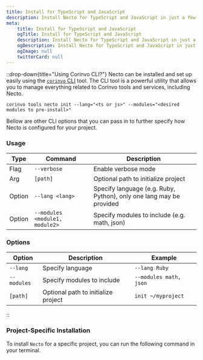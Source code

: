 ```yaml
---
title: Install for TypeScript and JavaScript
description: Install Necto for TypeScript and JavaScript in just a few seconds.
meta: 
    title: Install for TypeScript and JavaScript
    ogTitle: Install for TypeScript and JavaScript
    description: Install Necto for TypeScript and JavaScript in just a few seconds.
    ogDescription: Install Necto for TypeScript and JavaScript in just a few seconds.
    ogImage: null
    twitterCard: null
---
```


::drop-down{title="Using Corinvo CLI?"}
Necto can be installed and set up easily using the [`corinvo` CLI](https://cli.corinvo.dev) tool. The CLI tool is a powerful utility that allows you to manage everything related to Corinvo tools and services, including Necto.

```shellscript [Terminal] {1-2, 4} [ph:terminal]
corinvo tools necto init --lang="<ts or js>" --modules="<desired modules to pre-install>"
```

Bellow are other CLI options that you can pass in to further specify how Necto is configured for your project.

### Usage
 
| Type   | Command     | Description |
| ------ | ----------- | ----------- |
| Flag   | `--verbose` | Enable verbose mode |
| Arg    | `[path]`    | Optional path to initialize project |
| Option | `--lang <lang>` | Specify language (e.g. Ruby, Python), only one lang may be provided |
| Option | `--modules <module1, module2>` | Specify modules to include (e.g. math, json) |

### Options

| Option      | Description                         | Example                |
| ----------- | ----------------------------------- | ---------------------- |
| `--lang`    | Specify language                    | `--lang Ruby`          |
| `--modules` | Specify modules to include          | `--modules math, json` |
| `[path]`    | Optional path to initialize project | `init ~/myproject`     |

::

### Project-Specific Installation

To install `Necto` for a specific project, you can run the following command in your terminal.

